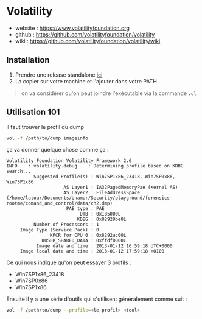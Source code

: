 # Volatility

- website : <https://www.volatilityfoundation.org>
- github : <https://github.com/volatilityfoundation/volatility>
- wiki : <https://github.com/volatilityfoundation/volatility/wiki>

## Installation

1. Prendre une release standalone [ici](https://www.volatilityfoundation.org/releases)
2. La copier sur votre machine et l'ajouter dans votre PATH

> on va considérer qu'on peut joindre l'exécutable via la commande `vol`

## Utilisation 101

Il faut trouver le profil du dump

```bash
vol -f /path/to/dump imageinfo
```

ça va donner quelque chose comme ça :

```text
Volatility Foundation Volatility Framework 2.6
INFO    : volatility.debug    : Determining profile based on KDBG search...
          Suggested Profile(s) : Win7SP1x86_23418, Win7SP0x86, Win7SP1x86
                     AS Layer1 : IA32PagedMemoryPae (Kernel AS)
                     AS Layer2 : FileAddressSpace (/home/latour/Documents/Unamur/Security/playground/forensics-rootme/comand_and_control/data/ch2.dmp)
                      PAE type : PAE
                           DTB : 0x185000L
                          KDBG : 0x82929be8L
          Number of Processors : 1
     Image Type (Service Pack) : 0
                KPCR for CPU 0 : 0x8292ac00L
             KUSER_SHARED_DATA : 0xffdf0000L
           Image date and time : 2013-01-12 16:59:18 UTC+0000
     Image local date and time : 2013-01-12 17:59:18 +0100
```

Ce qui nous indique qu'on peut essayer 3 profils :

- Win7SP1x86_23418
- Win7SP0x86
- Win7SP1x86

Ensuite il y a une série d'outils qui s'utilisent généralement comme suit :

```bash
vol -f /path/to/dump --profile=<le profil> <tool>
```
